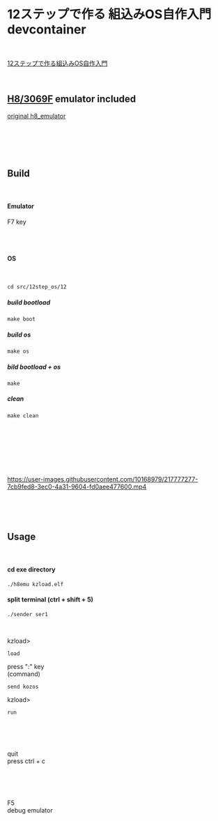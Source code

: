 # 12ステップで作る 組込みOS自作入門 devcontainer

<br>

[12ステップで作る組込みOS自作入門](https://www.amazon.co.jp/12%E3%82%B9%E3%83%86%E3%83%83%E3%83%97%E3%81%A7%E4%BD%9C%E3%82%8B%E7%B5%84%E8%BE%BC%E3%81%BFOS%E8%87%AA%E4%BD%9C%E5%85%A5%E9%96%80-%E5%9D%82%E4%BA%95-%E5%BC%98%E4%BA%AE/dp/4877832394)

<br>

## [H8/3069F](https://akizukidenshi.com/catalog/g/gK-01271/) emulator included  

[original h8_emulator](https://github.com/shimomura1004/h8_emulator)

<br><br><br><br>

## Build

<br>

#### Emulator  

F7 key

<br><br>

#### OS

<br>

```
cd src/12step_os/12
```

##### build bootload
```
make boot
```

##### build os
```
make os
```

##### bild bootload + os
```
make
```

##### clean
```
make clean
```

<br><br><br>
<br><br><br>



https://user-images.githubusercontent.com/10168979/217777277-7cb9fed8-3ec0-4a31-9604-fd0aee477600.mp4




<br><br><br>


## Usage

<br>

#### cd exe directory
```
./h8emu kzload.elf
```

#### split terminal (ctrl + shift + 5)
```
./sender ser1
```

<br>

kzload>
```
load
```
press ":" key  
(command)
```
send kozos
```
kzload>
```
run
```




<br><br><br>

quit  
press ctrl + c

<br><br><br>

F5  
debug emulator

<br><br><br>
<br><br><br>
<br><br><br>
